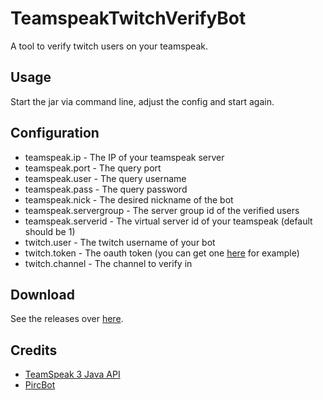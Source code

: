 # TeamspeakTwitchVerifyBot

A tool to verify twitch users on your teamspeak.

## Usage

Start the jar via command line, adjust the config and start again.

## Configuration

* teamspeak.ip - The IP of your teamspeak server
* teamspeak.port - The query port
* teamspeak.user - The query username
* teamspeak.pass - The query password
* teamspeak.nick - The desired nickname of the bot
* teamspeak.servergroup - The server group id of the verified users
* teamspeak.serverid - The virtual server id of your teamspeak (default should be 1)
* twitch.user - The twitch username of your bot
* twitch.token - The oauth token (you can get one [here](http://www.twitchapps.com/tmi/) for example)
* twitch.channel - The channel to verify in

## Download

See the releases over [here](https://github.com/MineKayama/TeamspeakTwitchVerifyBot/releases).

## Credits

* [TeamSpeak 3 Java API](https://github.com/TheHolyWaffle/TeamSpeak-3-Java-API)
* [PircBot](http://www.jibble.org/pircbot.php)
